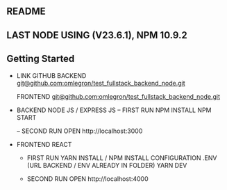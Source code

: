 ## README
## LAST NODE USING (V23.6.1), NPM 10.9.2

## Getting Started

- LINK GITHUB
    BACKEND [git@github.com:omlegron/test_fullstack_backend_node.git](https://github.com/omlegron/test_fullstack_backend_node.git)
    
    FRONTEND [git@github.com:omlegron/test_fullstack_backend_node.git](https://github.com/omlegron/test_fullstack_frontend_react.git)

- BACKEND NODE JS / EXPRESS JS 
    – FIRST RUN 
        NPM INSTALL 
        NPM START

    – SECOND RUN
        OPEN http://localhost:3000

- FRONTEND REACT
    - FIRST RUN
        YARN INSTALL / NPM INSTALL
        CONFIGURATION .ENV (URL BACKEND / ENV ALREADY IN FOLDER)
        YARN DEV
        
    - SECOND RUN
        OPEN http://localhost:4000

